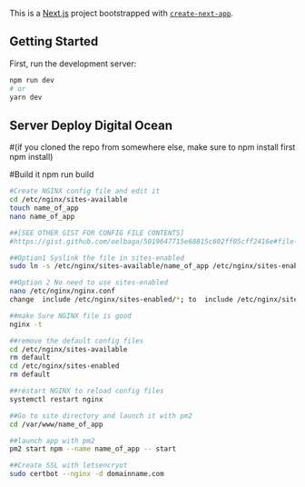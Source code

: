 This is a [Next.js](https://nextjs.org/) project bootstrapped with [`create-next-app`](https://github.com/vercel/next.js/tree/canary/packages/create-next-app).

## Getting Started

First, run the development server:

```bash
npm run dev
# or
yarn dev
```

## Server Deploy Digital Ocean

#(if you cloned the repo from somewhere else, make sure to npm install first
npm install)

#Build it
npm run build


```bash
#Create NGINX config file and edit it
cd /etc/nginx/sites-available
touch name_of_app
nano name_of_app

##[SEE OTHER GIST FOR CONFIG FILE CONTENTS] 
#https://gist.github.com/oelbaga/5019647715e68815c602ff05cff2416e#file-ubuntu-nextjs-nginx-config-file

##Option1 Syslink the file in sites-enabled
sudo ln -s /etc/nginx/sites-available/name_of_app /etc/nginx/sites-enabled/name_of_app

##Option 2 No need to use sites-enabled
nano /etc/nginx/nginx.conf  
change  include /etc/nginx/sites-enabled/*; to  include /etc/nginx/sites-available/*;

##make Sure NGINX file is good
nginx -t

##remove the default config files
cd /etc/nginx/sites-available
rm default
cd /etc/nginx/sites-enabled
rm default

##restart NGINX to reload config files
systemctl restart nginx

##Go to site directory and launch it with pm2
cd /var/www/name_of_app

##launch app with pm2
pm2 start npm --name name_of_app -- start

##Create SSL with letsencryot
sudo certbot --nginx -d domainname.com
```

